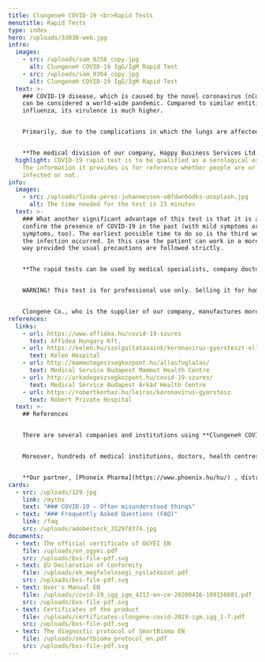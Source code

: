 ```yaml
---
title: Clungene® COVID-19 <br>Rapid Tests
menutitle: Rapid Tests
type: index
hero: /uploads/33838-web.jpg
intro:
  images:
    - src: /uploads/sam_0258_copy.jpg
      alt: Clungene® COVID-19 IgG/IgM Rapid Test
    - src: /uploads/sam_0364_copy.jpg
      alt: Clungene® COVID-19 IgG/IgM Rapid Test
  text: >-
    ### COVID-19 disease, which is caused by the novel coronavirus (nCoV-2019)
    can be considered a world-wide pandemic. Compared to similar entities, like
    influenza, its virulence is much higher.


    Primarily, due to the complications in which the lungs are affected its mortality rate is much higher, too, than that of other viruses. Moreover, nCoV-2019 tolerates the higher temperature of summer better, and it can remain virulent if attached to certain common surfaces and objects for days.


    **The medical division of our company, Happy Business Services Ltd., is one of the major importers of COVID-19 immunochromatography rapid assays.** There have already been several shipments arrived in Hungary. A considerable part of the tests has been bought by the Hungarian National Healthcare Services Center (Állami Egészségügyi Ellátó Központ; ÁEEK); our other customers have included professionals, laboratories, healthcare institutions and city councils for whom we have already shipped the products.
  highlight: COVID-19 rapid test is to be qualified as a serological examination.
    The information it provides is for reference whether people are or have been
    infected or not.
info:
  images:
    - src: /uploads/linda-perez-johannessen-u0fdwnbodks-unsplash.jpg
      alt: The time needed for the test is 15 minutes
  text: >-
    ### What another significant advantage of this test is that it is able to
    confirm the presence of COVID-19 in the past (with mild symptoms or without
    symptoms, too). The earliest possible time to do so is the third week after
    the infection occurred. In this case the patient can work in a more relaxed
    way provided the usual precautions are followed strictly.


    **The rapid tests can be used by medical specialists, company doctors or any competent people providing the same service (e.g. plant health service). The time needed for the test is 15 minutes.**


    WARNING! This test is for professional use only. Selling it for home environment use and/or self-testing is prohibited. *[More details on the legal background can be found here.](https://covid-19.hbs.hu/miert-nincsenek-a-piacon-otthoni-hasznalatra-is-alkalmas-covid-19-tesztek)*


    Clongene Co., who is the supplier of our company, manufactures more than 1,000 sorts of microbiological test materials and finished products. It is one of the biggest companies in China; our company is their exclusive distributor in Hungary. Regarding Europe, their tests have already been sold in the following countries: Belgium, Germany, The Netherlands, Italy, Lithuania, The United Kingdom, Switzerland, Spain, Rumania, Denmark, France, Poland, Sweden, Portugal, Ireland, Estonia, Bulgaria and Turkey.
references:
  links:
    - url: https://www.affidea.hu/covid-19-szures
      text: Affidea Hungary Kft.
    - url: https://kelen.hu/szolgaltatasaink/koronavirus-gyorsteszt-ellenanyag-vizsgalat/
      text: Kelen Hospital
    - url: http://mammutegeszsegkozpont.hu/allasfoglalas/
      text: Medical Service Budapest Mammut Health Centre
    - url: http://arkadegeszsegkozpont.hu/covid-19-szures/
      text: Medical Service Budapest Árkád Health Centre
    - url: https://robertkorhaz.hu/leiras/koronavirus-gyorstesz
      text: Róbert Private Hospital
  text: >-
    ## References


    There are several companies and institutions using **Clungene® COVID-19 IgG/IgM Rapid Test Cassette**, which is distributed by us. Here you can find the webpage of some of them.


    Moreover, hundreds of medical institutions, doctors, health centres, nursing homes, private clinics, companies and other institutions have been using the rapid tests distributed by us.


    **Our partner, [Phoneix Pharma](https://www.phoenix.hu/hu/) , distributes the rapid test in the Hungarian pharmacies.**
cards:
  - src: /uploads/129.jpg
    link: /myths
    text: "### COVID-19 – Often misunderstood things"
  - text: "### Frequently Asked Questions (FAQ)"
    link: /faq
    src: /uploads/adobestock_332978374.jpg
documents:
  - text: The official certificate of OGYÉI EN
    file: /uploads/en_ogyei.pdf
    src: /uploads/bxs-file-pdf.svg
  - text: EU Declaration of Conformity
    file: /uploads/ek_megfelelosegi_nyilatkozat.pdf
    src: /uploads/bxs-file-pdf.svg
  - text: User's Manual EN
    file: /uploads/covid-19_igg_igm_4212-en-ce-20200416-109150801.pdf
    src: /uploads/bxs-file-pdf.svg
  - text: Certificates of the product
    file: /uploads/certificates-clongene-covid-2019-igm.igg_1-7.pdf
    src: /uploads/bxs-file-pdf.svg
  - text: The diagnostic protocol of SmartBioma EN
    file: /uploads/smartbioma_protocol_en.pdf
    src: /uploads/bxs-file-pdf.svg
---
```

